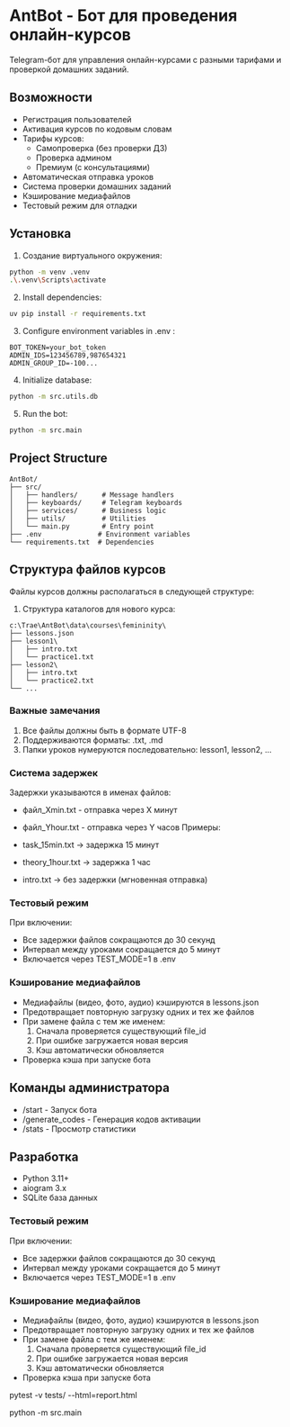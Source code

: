 # AntBot - Бот для проведения онлайн-курсов

Telegram-бот для управления онлайн-курсами с разными тарифами и проверкой домашних заданий.

## Возможности

- Регистрация пользователей
- Активация курсов по кодовым словам
- Тарифы курсов:
  - Самопроверка (без проверки ДЗ)
  - Проверка админом
  - Премиум (с консультациями)
- Автоматическая отправка уроков
- Система проверки домашних заданий
- Кэширование медиафайлов
- Тестовый режим для отладки

## Установка

1. Создание виртуального окружения:
```bash
python -m venv .venv
.\.venv\Scripts\activate
```

2. Install dependencies:
```bash
uv pip install -r requirements.txt
 ```

3. Configure environment variables in .env :
```plaintext
BOT_TOKEN=your_bot_token
ADMIN_IDS=123456789,987654321
ADMIN_GROUP_ID=-100...
 ```

4. Initialize database:
```bash
python -m src.utils.db
 ```

5. Run the bot:
```bash
python -m src.main
 ```

## Project Structure
```plaintext
AntBot/
├── src/
│   ├── handlers/      # Message handlers
│   ├── keyboards/     # Telegram keyboards
│   ├── services/      # Business logic
│   ├── utils/         # Utilities
│   └── main.py        # Entry point
├── .env              # Environment variables
└── requirements.txt  # Dependencies
 ```


## Структура файлов курсов

Файлы курсов должны располагаться в следующей структуре:

1. Структура каталогов для нового курса:
```plaintext
c:\Trae\AntBot\data\courses\femininity\
├── lessons.json
├── lesson1\
│   ├── intro.txt
│   └── practice1.txt
├── lesson2\
│   ├── intro.txt
│   └── practice2.txt
└── ...
 ```


### Важные замечания

1. Все файлы должны быть в формате UTF-8
2. Поддерживаются форматы: .txt, .md
4. Папки уроков нумеруются последовательно: lesson1, lesson2, ...

### Система задержек
Задержки указываются в именах файлов:

- файл_Xmin.txt - отправка через X минут
- файл_Yhour.txt - отправка через Y часов
Примеры:

- task_15min.txt → задержка 15 минут
- theory_1hour.txt → задержка 1 час
- intro.txt → без задержки (мгновенная отправка)
### Тестовый режим
При включении:

- Все задержки файлов сокращаются до 30 секунд
- Интервал между уроками сокращается до 5 минут
- Включается через TEST_MODE=1 в .env
### Кэширование медиафайлов
- Медиафайлы (видео, фото, аудио) кэшируются в lessons.json
- Предотвращает повторную загрузку одних и тех же файлов
- При замене файла с тем же именем:
  1. Сначала проверяется существующий file_id
  2. При ошибке загружается новая версия
  3. Кэш автоматически обновляется
- Проверка кэша при запуске бота
## Команды администратора
- /start - Запуск бота
- /generate_codes - Генерация кодов активации
- /stats - Просмотр статистики
## Разработка
- Python 3.11+
- aiogram 3.x
- SQLite база данных

### Тестовый режим
При включении:

- Все задержки файлов сокращаются до 30 секунд
- Интервал между уроками сокращается до 5 минут
- Включается через TEST_MODE=1 в .env
### Кэширование медиафайлов
- Медиафайлы (видео, фото, аудио) кэшируются в lessons.json
- Предотвращает повторную загрузку одних и тех же файлов
- При замене файла с тем же именем:
  1. Сначала проверяется существующий file_id
  2. При ошибке загружается новая версия
  3. Кэш автоматически обновляется
- Проверка кэша при запуске бота




pytest -v tests/ --html=report.html

python -m src.main         
